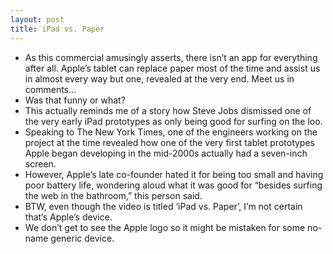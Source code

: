 ```yaml
---
layout: post
title: iPad vs. Paper
---
```

* As this commercial amusingly asserts, there isn’t an app for everything after all. Apple’s tablet can replace paper most of the time and assist us in almost every way but one, revealed at the very end. Meet us in comments…
* Was that funny or what?
* This actually reminds me of a story how Steve Jobs dismissed one of the very early iPad prototypes as only being good for surfing on the loo.
* Speaking to The New York Times, one of the engineers working on the project at the time revealed how one of the very first tablet prototypes Apple began developing in the mid-2000s actually had a seven-inch screen.
* However, Apple’s late co-founder hated it for being too small and having poor battery life, wondering aloud what it was good for “besides surfing the web in the bathroom,” this person said.
* BTW, even though the video is titled ‘iPad vs. Paper’, I’m not certain that’s Apple’s device.
* We don’t get to see the Apple logo so it might be mistaken for some no-name generic device.

